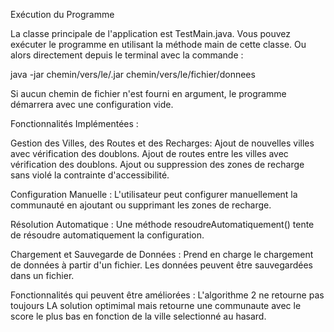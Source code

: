Exécution du Programme

La classe principale de l'application est TestMain.java. Vous pouvez exécuter le programme en utilisant la méthode main de cette classe. Ou alors directement depuis le terminal avec la commande :

java -jar chemin/vers/le/.jar chemin/vers/le/fichier/donnees

Si aucun chemin de fichier n'est fourni en argument, le programme démarrera avec une configuration vide.

Fonctionnalités Implémentées :

Gestion des Villes, des Routes et des Recharges:
Ajout de nouvelles villes avec vérification des doublons.
Ajout de routes entre les villes avec vérification des doublons.
Ajout ou suppression des zones de recharge sans violé la contrainte d'accessibilité.

Configuration Manuelle :
L'utilisateur peut configurer manuellement la communauté en ajoutant ou supprimant les zones de recharge.

Résolution Automatique :
Une méthode resoudreAutomatiquement() tente de résoudre automatiquement la configuration.

Chargement et Sauvegarde de Données :
Prend en charge le chargement de données à partir d'un fichier.
Les données peuvent être sauvegardées dans un fichier.

Fonctionnalités qui peuvent être améliorées :
L'algorithme 2 ne retourne pas toujours LA solution optimimal mais retourne une communaute avec le score le plus bas en fonction de la ville selectionné au hasard.
